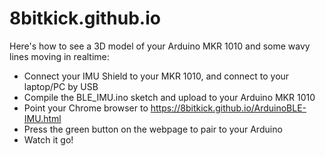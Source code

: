 # 8bitkick.github.io


Here's how to see a 3D model of your Arduino MKR 1010 and some wavy lines moving in realtime:

- Connect your IMU Shield to your MKR 1010, and connect to your laptop/PC by USB
- Compile the BLE_IMU.ino sketch and upload to your Arduino MKR 1010 
- Point your Chrome browser to https://8bitkick.github.io/ArduinoBLE-IMU.html
- Press the green button on the webpage to pair to your Arduino
- Watch it go!


